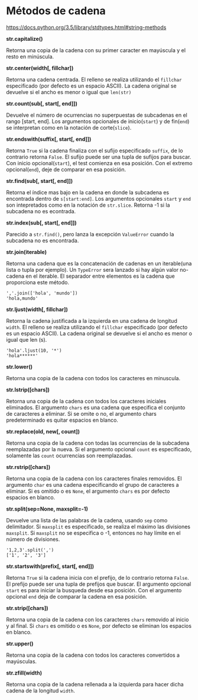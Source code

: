 
# Métodos de cadena
https://docs.python.org/3.5/library/stdtypes.html#string-methods

**str.capitalize()**

Retorna una copia de la cadena con su primer caracter en mayúscula y el resto en minúscula.

**str.center(width[, fillchar])**

Retorna una cadena centrada.
El relleno se realiza utilizando el `fillchar` especificado (por defecto es un espacio ASCII).
La cadena original se devuelve si el ancho es menor o igual que `len(str)`


**str.count(sub[, start[, end]])**

Devuelve el número de ocurrencias no superpuestas de subcadenas en el rango [start, end].
Los argumentos opcionales de inicio(`start`) y de fin(`end`) se interpretan como en la notación de corte(`slice`).

**str.endswith(suffix[, start[, end]])**

Retorna `True` si la cadena finaliza con el sufijo especificado `suffix`, de lo contrario retorna `False`.
El sufijo puede ser una tupla de sufijos para buscar.
Con inicio opcional(`start`), el test comienza en esa posición. Con el extremo opcional(`end`),
deje de comparar en esa posición.

**str.find(sub[, start[, end]])**

Retorna el índice mas bajo en la cadena en donde la subcadena es encontrada dentro de `s[start:end]`.
Los argumentos opcionales `start` y `end` son intepretados como en la notación de `str.slice`. Retorna -1 si la subcadena no es econtrada. 

**str.index(sub[, start[, end]])**

Parecido a `str.find()`, pero lanza la excepción `ValueError` cuando la subcadena no es encontrada.


**str.join(iterable)**

Retorna una cadena que es la concatenación de cadenas en un iterable(una lista o tupla por ejemplo).
Un `TypeError` sera lanzado si hay algún valor no-cadena en el iterable.
El separador entre elementos es la cadena que proporciona este método.
```
','.join(['hola', 'mundo'])
'hola,mundo'
```

**str.ljust(width[, fillchar])**

Retorna la cadena justificada a la izquierda en una cadena de longitud `width`.
El relleno se realiza utilizando el `fillchar` especificado (por defecto es un espacio ASCII).
La cadena original se devuelve si el ancho es menor o igual que len (s).
```
'hola'.ljust(10, '*')
'hola******'
```
**str.lower()**

Retorna una copia de la cadena con todos los caracteres en minuscula.

**str.lstrip([chars])**

Retorna una copia de la cadena con todos los caracteres iniciales eliminados.
El argumento `chars` es una cadena que especifica el conjunto de caracteres a eliminar.
Si se omite o no, el argumento chars predeterminado es quitar espacios en blanco.

**str.replace(old, new[, count])**

Retorna una copia de la cadena con todas las ocurrencias de la subcadena reemplazadas por la nueva. Si el argumento
opcional `count` es especificado, solamente las `count` ocurrencias son reemplazadas.

**str.rstrip([chars])**

Retorna una copia de la cadena con los caracteres finales removidos. El argumento `char` es una cadena especificando el
grupo de caracteres a eliminar. Si es omitido o es `None`, el argumento `chars` es por defecto espacios en blanco.

**str.split(sep=None, maxsplit=-1)**

Devuelve una lista de las palabras de la cadena, usando `sep` como delimitador. Si `maxsplit` es especificado, se realiza el máximo las divisiones `maxsplit`. Si `maxsplit` no se especifica o -1, entonces no hay límite en el número de divisiones.

```
'1,2,3'.split(',')
['1', '2', '3']
```

**str.startswith(prefix[, start[, end]])**

Retorna `True` si la cadena inicia con el prefijo, de lo contrario retorna `False`. El prefijo puede ser una tupla de prefijos que buscar. El argumento opcional `start` es para iniciar la busqueda desde esa posición. Con el argumento opcional `end` deja de comparar la cadena en esa posición.

**str.strip([chars])** 

Retorna una copia de la cadena con los caracteres `chars` removido al inicio y al final. 
Si `chars` es omitido o es `None`, por defecto se eliminan los espacios en blanco.

**str.upper()**

Retorna una copia de la cadena con todos los caracteres convertidos a mayúsculas.

**str.zfill(width)**

Retorna una copia de la cadena rellenada a la izquierda para hacer dicha cadena de la longitud `width`.
